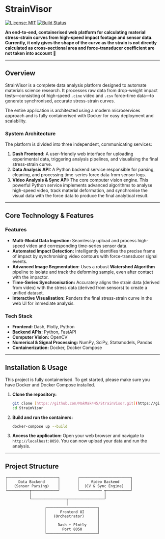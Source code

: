 # StrainVisor

[![License: MIT](https://img.shields.io/badge/License-MIT-yellow.svg)](https://opensource.org/licenses/MIT)
[![Build Status](https://img.shields.io/badge/build-passing-brightgreen.svg)](https://github.com/your-username/StrainVisor)

**An end-to-end, containerised web platform for calculating material stress-strain curves from high-speed impact footage and sensor data. Currently, it only gives the shape of the curve as the strain is not directly calculated as cross-sectional area and force-transducer coefficient are not taken into account** 🔬

---

## Overview

StrainVisor is a complete data analysis platform designed to automate materials science research. It processes raw data from drop-weight impact tests—consisting of high-speed `.cine` video and `.csv` force-time data—to generate synchronised, accurate stress-strain curves.

The entire application is architected using a modern microservices approach and is fully containerised with Docker for easy deployment and scalability.

### System Architecture

The platform is divided into three independent, communicating services:



1.  **Dash Frontend:** A user-friendly web interface for uploading experimental data, triggering analysis pipelines, and visualising the final stress-strain curve.
2.  **Data Analysis API:** A Python backend service responsible for parsing, cleaning, and processing time-series force data from sensor logs.
3.  **Video Analysis & Sync API:** The core computer vision engine. This powerful Python service implements advanced algorithms to analyse high-speed video, track material deformation, and synchronise the visual data with the force data to produce the final analytical result.

---

## Core Technology & Features

### Features

* **Multi-Modal Data Ingestion:** Seamlessly upload and process high-speed video and corresponding time-series sensor data.
* **Automated Impact Detection:** Intelligently identifies the precise frame of impact by synchronising video contours with force-transducer signal events.
* **Advanced Image Segmentation:** Uses a robust **Watershed Algorithm** pipeline to isolate and track the deforming sample, even after contact with the impactor.
* **Time-Series Synchronisation:** Accurately aligns the strain data (derived from video) with the stress data (derived from sensors) to create a unified dataset.
* **Interactive Visualisation:** Renders the final stress-strain curve in the web UI for immediate analysis.

### Tech Stack

* **Frontend:** Dash, Plotly, Python
* **Backend APIs:** Python, FastAPI
* **Computer Vision:** OpenCV
* **Numerical & Signal Processing:** NumPy, SciPy, Statsmodels, Pandas
* **Containerization:** Docker, Docker Compose

---

## Installation & Usage

This project is fully containerised. To get started, please make sure you have Docker and Docker Compose installed.

1.  **Clone the repository:**
    ```bash
    git clone [https://github.com/MakMak445/StrainVisor.git](https://github.com/MakMak445/StrainVisor.git)
    cd StrainVisor
    ```

2.  **Build and run the containers:**
    ```bash
    docker-compose up --build
    ```

3.  **Access the application:**
    Open your web browser and navigate to `http://localhost:8050`. You can now upload your data and run the analysis.

---

## Project Structure
```
┌───────────────────────┐        ┌───────────────────────┐
│     Data Backend      │        │     Video Backend     │
│   (Sensor Parsing)    │        │  (CV & Sync Engine)   │
└──────────┬────────────┘        └────────── ┬───────────┘
           │                                 │
           └────────────────┬────────────────┘
                            │
                  ┌───────────────────────┐
                  │      Frontend UI      │
                  │   (Orchestrator)      │
                  │                       │
                  │     Dash + Plotly     │
                  │       Port 8050       │
                  └───────────────────────┘
```
